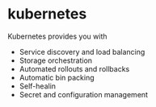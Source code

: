 # kubernetes

Kubernetes provides you with

- Service discovery and load balancing
- Storage orchestration
- Automated rollouts and rollbacks
- Automatic bin packing
- Self-healin
- Secret and configuration management
